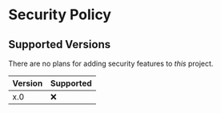 # Security Policy

## Supported Versions

There are no plans for adding security features to _this_ project.

| Version | Supported          |
| ------- | ------------------ |
|   x.0   | :x:                |


